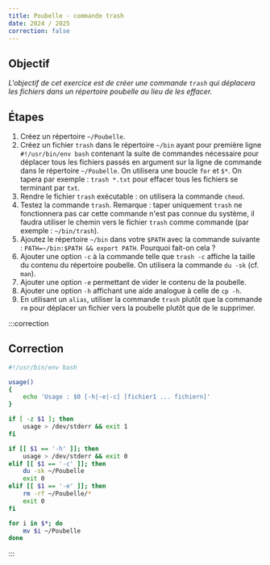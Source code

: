```yaml
---
title: Poubelle - commande trash
date: 2024 / 2025
correction: false
---
```


## Objectif

_L'objectif de cet exercice est de créer une commande `trash` qui déplacera les fichiers dans un répertoire poubelle au lieu de les effacer._

## Étapes

1. Créez un répertoire `~/Poubelle`.
2. Créez un fichier `trash` dans le répertoire `~/bin` ayant pour première ligne `#!/usr/bin/env bash` contenant la suite de commandes nécessaire pour déplacer tous les fichiers passés en argument sur la ligne de commande dans le répertoire `~/Poubelle`.
   On utilisera une boucle `for` et `$*`. On tapera par exemple : `trash *.txt` pour effacer tous les fichiers se terminant par `txt`.
3. Rendre le fichier `trash` exécutable : on utilisera la commande `chmod`.
4. Testez la commande `trash`. Remarque : taper uniquement `trash` ne fonctionnera pas car cette commande n'est pas connue du système, il faudra utiliser le chemin vers le fichier `trash` comme commande (par exemple : `~/bin/trash`).
5. Ajoutez le répertoire `~/bin` dans votre `$PATH` avec la commande suivante : `PATH=~/bin:$PATH && export PATH`. Pourquoi fait-on cela ?
6. Ajouter une option `-c` à la commande telle que `trash -c` affiche la taille du contenu du répertoire poubelle. On utilisera la commande `du -sk` (cf. `man`).
7. Ajouter une option `-e` permettant de vider le contenu de la poubelle.
8. Ajouter une option `-h` affichant une aide analogue à celle de `cp -h`.
9. En utilisant un `alias`, utiliser la commande `trash` plutôt que la commande `rm` pour déplacer un fichier vers la poubelle plutôt que de le supprimer.

:::correction
## Correction

```bash
#!/usr/bin/env bash

usage()
{
    echo 'Usage : $0 [-h|-e|-c] [fichier1 ... fichiern]'
}

if [ -z $1 ]; then
    usage > /dev/stderr && exit 1
fi

if [[ $1 == '-h' ]]; then
    usage > /dev/stderr && exit 0
elif [[ $1 == '-c' ]]; then
    du -sk ~/Poubelle
    exit 0
elif [[ $1 == '-e' ]]; then
    rm -rf ~/Poubelle/*
    exit 0
fi

for i in $*; do
    mv $i ~/Poubelle
done
```
:::

